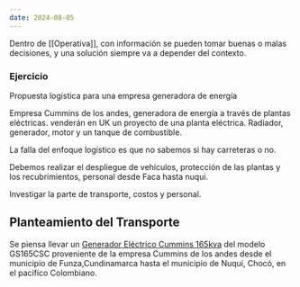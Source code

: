 ```yaml
---
date: 2024-08-05
---
```


Dentro de [[Operativa]], con información se pueden tomar buenas o malas decisiones, y una solución siempre va a depender del contexto.

### Ejercicio
Propuesta logística para una empresa generadora de energía

Empresa Cummins de los andes, generadora de energía a través de plantas eléctricas. venderán en UK un proyecto de una planta eléctrica. Radiador, generador, motor y un tanque de combustible.

La falla del enfoque logístico es que no sabemos si hay carreteras o no.

Debemos realizar el despliegue de vehículos, protección de las plantas y los recubrimientos, personal desde Faca hasta nuqui.

Investigar la parte de transporte, costos y personal.

## Planteamiento del Transporte

Se piensa llevar un [Generador Eléctrico Cummins 165kva](https://www.scribd.com/document/411391206/Generador-Electrico-Cummins-165kva) del modelo GS165CSC proveniente de la empresa Cummins de los andes desde el municipio de Funza,Cundinamarca hasta el municipio de Nuquí, Chocó, en el pacífico Colombiano.
